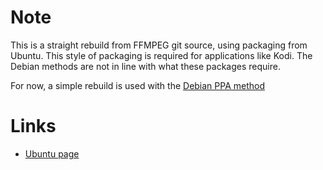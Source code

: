# Note

This is a straight rebuild from FFMPEG git source, using packaging from Ubuntu. This style of packaging is required for applications like Kodi. The Debian methods are not in line with what these packages require.

For now, a simple rebuild is used with the [Debian PPA method](https://wiki.debian.org/CreatePackageFromPPA)

# Links

* [Ubuntu page](http://packages.ubuntu.com/wily/ffmpeg)
